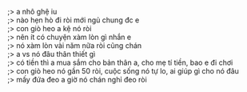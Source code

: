 ;> a nhô ghệ iu<br>
;> nào hẹn hò đi ròi mới ngủ chung đc e<br>
;> con giò heo a kệ nó ròi<br>
;> nên ít có chuyện xàm lòn gì nhắn e<br>
;> nó xàm lòn vài năm nữa ròi cũng chán <br>
;> a vs nó đâu thân thiết gì<br>
;> có tiền thì a mua sắm cho bản thân a, cho mẹ tí tiền, bao e đi chơi<br>
;> con giò heo nó gần 50 ròi, cuộc sống nó tự lo, ai giúp gì cho nó đâu<br>
;> mấy đứa đeo a giờ nó chán nghỉ đeo ròi 
